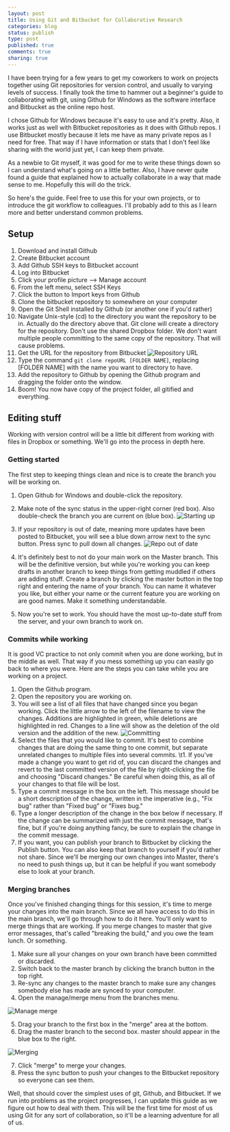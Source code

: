 ```yaml
---
layout: post
title: Using Git and Bitbucket for Collaborative Research
categories: blog
status: publish
type: post
published: true
comments: true
sharing: true
---
```


I have been trying for a few years to get my coworkers to work on projects
together using Git repositories for version control, and usually to varying
levels of success. I finally took the time to hammer out a beginner's guide to
collaborating with git, using Github for Windows as the software interface and
Bitbucket as the online repo host.

I chose Github for Windows because it's easy to use and it's pretty. Also, it
works just as well with Bitbucket repositories as it does with Github repos. I
use Bitbucket mostly because it lets me have as many private repos as I need for
free. That way if I have information or stats that I don't feel like sharing
with the world just yet, I can keep them private.

As a newbie to Git myself, it was good for me to write these things down so I
can understand what's going on a little better. Also, I have never quite found a
guide that explained how to actually collaborate in a way that made sense to
me. Hopefully this will do the trick.

So here's the guide. Feel free to use this for your own projects, or to
introduce the git workflow to colleagues. I'll probably add to this as I learn
more and better understand common problems.

<!-- more -->

## Setup

1. Download and install Github
2. Create Bitbucket account
3. Add Github SSH keys to Bitbucket account
  1. Log into Bitbucket
  2. Click your profile picture --> Manage account
  3. From the left menu, select SSH Keys
  4. Click the button to Import keys from Github
4. Clone the bitbucket repository to somewhere on your computer
  1. Open the Git Shell installed by Github (or another one if you'd rather)
  2. Navigate Unix-style (cd) to the directory you want the repository to be
  in. Actually do the directory above that. Git clone will create a directory
  for the repository. Don't use the shared Dropbox folder. We don't want
  multiple people committing to the same copy of the repository. That will cause
  problems.
  3. Get the URL for the repository from Bitbucket
  ![Repository URL](http://i.imgur.com/lWycXqt.png)
  3. Type the command `git clone repoURL [FOLDER NAME]`, replacing [FOLDER NAME]
     with the name you want to directory to have.
5. Add the repository to Github by opening the Github program and dragging the
   folder onto the window.
6. Boom! You now have copy of the project folder, all gitified and everything.

## Editing stuff
Working with version control will be a little bit different from working with
files in Dropbox or something. We'll go into the process in depth here.

### Getting started

The first step to keeping things clean and nice is to create the branch you will
be working on.

1. Open Github for Windows and double-click the repository.
2. Make note of the sync status in the upper-right corner (red box). Also
double-check the branch you are current on (blue box).
![Starting up](http://i.imgur.com/Svaoeyl.png)

3. If your repository is out of date, meaning more updates have been posted to
Bitbucket, you will see a blue down arrow next to the sync button. Press sync to
pull down all changes.  ![Repo out of date](http://i.imgur.com/nj1WRAG.png)

4. It's definitely best to not do your main work on the Master branch. This will
   be the definitive version, but while you're working you can keep drafts in
   another branch to keep things from getting muddled if others are adding
   stuff. Create a branch by clicking the master button in the top right and
   entering the name of your branch. You can name it whatever you like, but
   either your name or the current feature you are working on are good
   names. Make it something understandable.
5. Now you're set to work. You should have the most up-to-date stuff from the
   server, and your own branch to work on.

### Commits while working

It is good VC practice to not only commit when you are done working, but in the
middle as well. That way if you mess something up you can easily go back to
where you were. Here are the steps you can take while you are working on a
project.

1. Open the Github program.
2. Open the repository you are working on.
3. You will see a list of all files that have changed since you began
working. Click the little arrow to the left of the filename to view the
changes. Additions are highlighted in green, while deletions are highlighted in
red. Changes to a line will show as the deletion of the old version and the
addition of the new.  ![Committing](http://i.imgur.com/f8qwB8o.png)
4. Select the files that you would like to commit. It's best to combine changes
that are doing the same thing to one commit, but separate unrelated changes to
multiple files into several commits.  \t1. If you've made a change you want to
get rid of, you can discard the changes and revert to the last committed version
of the file by right-clicking the file and choosing "Discard changes." Be
careful when doing this, as all of your changes to that file will be lost.
5. Type a commit message in the box on the left. This message should be a short
   description of the change, written in the imperative (e.g., "Fix bug"
   rather than "Fixed bug" or "Fixes bug."
6. Type a longer description of the change in the box below if necessary. If the
change can be summarized with just the commit message, that's fine, but if
you're doing anything fancy, be sure to explain the change in the commit
message.
7. If you want, you can publish your branch to Bitbucket by clicking the Publish
   button. You can also keep that branch to yourself if you'd rather not
   share. Since we'll be merging our own changes into Master, there's no need to
   push things up, but it can be helpful if you want somebody else to look at
   your branch.

### Merging branches

Once you've finished changing things for this session, it's time to merge your
changes into the main branch. Since we all have access to do this in the main
branch, we'll go through how to do it here. You'll only want to merge things
that are working. If you merge changes to master that give error messages,
that's called "breaking the build," and you owe the team lunch. Or something.

1. Make sure all your changes on your own branch have been committed or
   discarded.
2. Switch back to the master branch by clicking the branch button in the top
   right.
3. Re-sync any changes to the master branch to make sure any changes somebody
   else has made are synced to your computer.
4. Open the manage/merge menu from the branches menu.

![Manage merge](http://i.imgur.com/2Iy6UuF.png)

5. Drag your branch to the first box in the "merge" area at the bottom.
6. Drag the master branch to the second box. master should appear in the blue
   box to the right.

![Merging](http://i.imgur.com/o5NpTt8.png)

7. Click "merge" to merge your changes.
8. Press the sync button to push your changes to the Bitbucket repository so
   everyone can see them.

Well, that should cover the simplest uses of git, Github, and Bitbucket. If we
run into problems as the project progresses, I can update this guide as we
figure out how to deal with them. This will be the first time for most of us
using Git for any sort of collaboration, so it'll be a learning adventure for
all of us.
